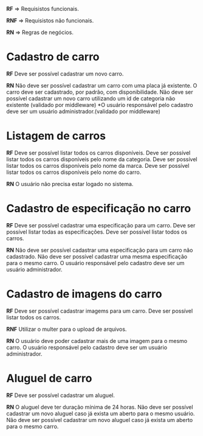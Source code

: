 **RF** => Requisistos funcionais.

**RNF** => Requisistos não funcionais.

**RN** => Regras de negócios.

    
# Cadastro de carro

**RF**
Deve ser possível cadastrar um novo carro.

**RN**
Não deve ser possível cadastrar um carro com uma placa já existente.
O carro deve ser cadastrado, por padrão, com disponibilidade.
Não deve ser possível cadastrar um novo carro utilizando um id de categoria não existente (validado por middleware)
*O usuário responsável pelo cadastro deve ser um usuário administrador.(validado por middleware)


# Listagem  de carros

**RF**
Deve ser possível listar todos os carros disponíveis.
Deve ser possível listar todos os carros disponíveis pelo nome da categoria.
Deve ser possível listar todos os carros disponíveis pelo nome da marca.
Deve ser possível listar todos os carros disponíveis pelo nome do carro.

**RN**
O usuário não precisa estar logado no sistema.


# Cadastro de especificação no carro

**RF**
Deve ser possível cadastrar uma especificação para um carro.
Deve ser possível listar todas as especificações.
Deve ser possível listar todos os carros.


**RN**
Não deve ser possível cadastrar uma especificação para um carro não cadastrado.
Não deve ser possível cadastrar uma mesma especificação para o mesmo carro.
O usuário responsável pelo cadastro deve ser um usuário administrador.


# Cadastro de imagens do carro

**RF**
Deve ser possível cadastrar imagems para um carro.
Deve ser possível listar todos os carros.

**RNF**
Utilizar o multer para o upload de arquivos.

**RN**
O usuário deve poder cadastrar mais de uma imagem para o mesmo carro.
O usuário responsável pelo cadastro deve ser um usuário administrador.
 

# Aluguel de carro

**RF**
Deve ser possível cadastrar um aluguel.

**RN**
O aluguel deve ter duração mínima de 24 horas.
Não deve ser possível cadastrar um novo aluguel caso já exista um aberto para o mesmo usuário.
Não deve ser possível cadastrar um novo aluguel caso já exista um aberto para o mesmo carro.